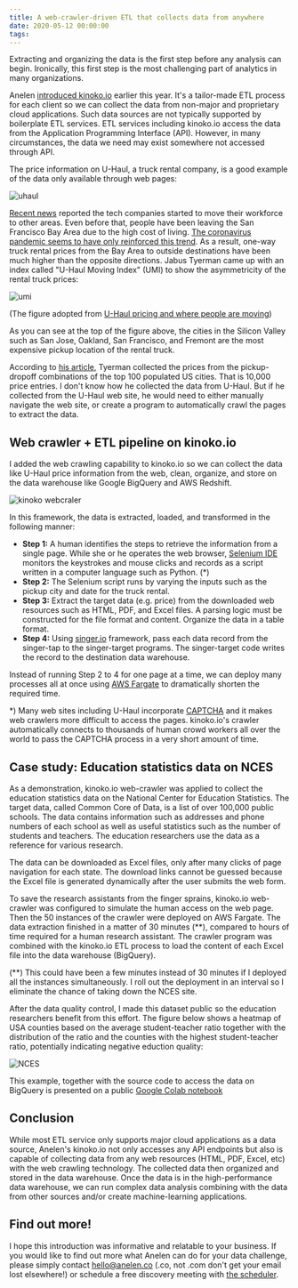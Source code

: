 ```yaml
---
title: A web-crawler-driven ETL that collects data from anywhere
date: 2020-05-12 00:00:00
tags:
---
```

Extracting and organizing the data is the first step before any analysis can begin. Ironically, this first step is the most challenging part of analytics in many organizations.

Anelen [introduced kinoko.io](https://anelen.co/kinoko.html) earlier this year. It's a tailor-made ETL process for each client so we can collect the data from non-major and proprietary cloud applications. Such data sources are not typically supported by boilerplate ETL services. ETL services including kinoko.io access the data from the Application Programming Interface (API). However, in many circumstances, the data we need may exist somewhere not accessed through API.

The price information on U-Haul, a truck rental company, is a good example of the data only available through web pages:

![uhaul](https://www.anelen.co/assets/img/uhaul_price.png)

[Recent news](https://www.cnbc.com/2020/02/08/twitter-ceo-jack-dorsey-san-francisco-comments-a-warning-sign.html)
reported the tech companies started to move their workforce to other areas.
Even before that, people have been leaving the San Francisco Bay Area due to the high cost of living.
[The coronavirus pandemic seems to have only reinforced this trend](https://www.sfchronicle.com/bayarea/article/Bay-Area-migration-Coronavirus-prompts-residents-15225445.php).
As a result, one-way truck rental prices from the Bay Area to outside destinations have been much higher than the opposite directions. Jabus Tyerman came up with an index called "U-Haul Moving Index" (UMI) to show the asymmetricity of the rental truck prices:

![umi](https://www.anelen.co/assets/img/umi_tyerman.png)

(The figure adopted from [U-Haul pricing and where people are moving](https://jabustyerman.com/2018/06/19/u-haul-pricing-asymmetries-and-real-time-trends-in-us-city-migration/))

As you can see at the top of the figure above, the cities in the Silicon Valley such as San Jose, Oakland, San Francisco, and Fremont are the most expensive pickup location of the rental truck.

According to
[his article](https://jabustyerman.com/2018/06/19/u-haul-pricing-asymmetries-and-real-time-trends-in-us-city-migration/),
Tyerman collected the prices from the pickup-dropoff combinations of the top 100 populated US cities. That is 10,000 price entries. I don't know how he collected the data from U-Haul. But if he collected from the U-Haul web site, he would need to either manually navigate the web site, or create a program to automatically crawl the pages to extract the data.

## Web crawler + ETL pipeline on kinoko.io

I added the web crawling capability to kinoko.io so we can collect the data like U-Haul price information from the web, clean, organize, and store on the data warehouse like Google BigQuery and AWS Redshift.

![kinoko webcraler](https://www.anelen.co/assets/img/kinoko_webcrawler.png)

In this framework, the data is extracted, loaded, and transformed in the following manner:

- **Step 1:**
A human identifies the steps to retrieve the information from a single page. While she or he operates the web browser,
[Selenium IDE](https://www.selenium.dev/selenium-ide/) monitors the keystrokes and mouse clicks and records as a script written in a computer language such as Python. (*)
- **Step 2:**
The Selenium script runs by varying the inputs such as the pickup city and date for the truck rental.
- **Step 3:**
Extract the target data (e.g. price) from the downloaded web resources such as HTML, PDF, and Excel files. A parsing logic must be constructed for the file format and content. Organize the data in a table format.
- **Step 4:**
Using [singer.io](https://singer.io) framework, pass each data record from the singer-tap to the singer-target programs. The singer-target code writes the record to the destination data warehouse.

Instead of running Step 2 to 4 for one page at a time, we can deploy many processes all at once using [AWS Fargate](https://aws.amazon.com/fargate/) to dramatically shorten the required time.

*) Many web sites including U-Haul incorporate [CAPTCHA](https://www.google.com/recaptcha/intro/v3.html) and it makes web crawlers more difficult to access the pages. kinoko.io's crawler automatically connects to thousands of human crowd workers all over the world to pass the CAPTCHA process in a very short amount of time.

## Case study: Education statistics data on NCES

As a demonstration, kinoko.io web-crawler was applied to collect the education statistics data on the National Center for Education Statistics. The target data, called Common Core of Data, is a list of over 100,000 public schools. The data contains information such as addresses and phone numbers of each school as well as useful statistics such as the number of students and teachers. The education researchers use the data as a reference for various research.

The data can be downloaded as Excel files, only after many clicks of page navigation for each state. The download links cannot be guessed because the Excel file is generated dynamically after the user submits the web form.

To save the research assistants from the finger sprains, kinoko.io web-crawler was configured to simulate the human access on the web page. Then the 50 instances of the crawler were deployed on AWS Fargate. The data extraction finished in a matter of 30 minutes (**), compared to hours of time required for a human research assistant. The crawler program was combined with the kinoko.io ETL process to load the content of each Excel file into the data warehouse (BigQuery).

(**) This could have been a few minutes instead of 30 minutes if I deployed all the instances simultaneously. I roll out the deployment in an interval so I eliminate the chance of taking down the NCES site.

After the data quality control, I made this dataset public so the education researchers benefit from this effort. The figure below shows a heatmap of USA counties based on the average student-teacher ratio together with the distribution of the ratio and the counties with the highest student-teacher ratio, potentially indicating negative eduction quality:

![NCES](https://www.anelen.co/assets/img/student_teacher_ratio.png)

This example, together with the source code to access the data on BigQuery is presented on a public
[Google Colab notebook](https://colab.research.google.com/drive/10RcILjKnlewK69vbr5krp6s2xCqKCHb1)

## Conclusion

While most ETL service only supports major cloud applications as a data source, Anelen's kinoko.io not only accesses any API endpoints but also is capable of collecting data from any web resources (HTML, PDF, Excel, etc) with the web crawling technology. The collected data then organized and stored in the data warehouse. Once the data is in the high-performance data warehouse, we can run complex data analysis combining with the data from other sources and/or create machine-learning applications.

## Find out more!

I hope this introduction was informative and relatable to your business. If you would like to find out more what Anelen can do for your data challenge, please simply contact hello@anelen.co (.co, not .com don't get your email lost elsewhere!) or schedule a free discovery meeting with [the scheduler](https://calendly.com/anelen-discovery).
